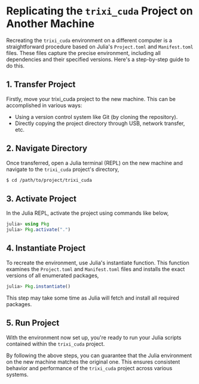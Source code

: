 # Replicating the `trixi_cuda` Project on Another Machine

Recreating the `trixi_cuda` environment on a different computer is a straightforward procedure based on Julia's `Project.toml` and `Manifest.toml` files. These files capture the precise environment, including all dependencies and their specified versions. Here's a step-by-step guide to do this.

## 1. Transfer Project
Firstly, move your trixi_cuda project to the new machine. This can be accomplished in various ways:
- Using a version control system like Git (by cloning the repository).
- Directly copying the project directory through USB, network transfer, etc.

## 2. Navigate Directory
Once transferred, open a Julia terminal (REPL) on the new machine and navigate to the `trixi_cuda` project's directory,
```Bash
$ cd /path/to/project/trixi_cuda
```

## 3. Activate Project
In the Julia REPL, activate the project using commands like below,
```Julia
julia> using Pkg
julia> Pkg.activate(".")
```

## 4. Instantiate Project
To recreate the environment, use Julia's instantiate function. This function examines the `Project.toml` and `Manifest.toml` files and installs the exact versions of all enumerated packages,
```Julia
julia> Pkg.instantiate()
```
This step may take some time as Julia will fetch and install all required packages.

## 5. Run Project
With the environment now set up, you're ready to run your Julia scripts contained within the `trixi_cuda` project.

By following the above steps, you can guarantee that the Julia environment on the new machine matches the original one. This ensures consistent behavior and performance of the `trixi_cuda` project across various systems.
